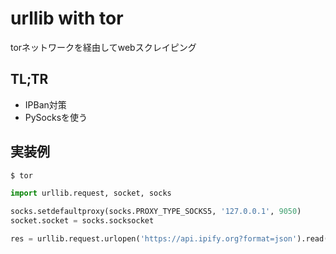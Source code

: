 # urllib with tor
torネットワークを経由してwebスクレイピング

## TL;TR
- IPBan対策
- PySocksを使う

## 実装例
```bash
$ tor
```

```python
import urllib.request, socket, socks

socks.setdefaultproxy(socks.PROXY_TYPE_SOCKS5, '127.0.0.1', 9050)
socket.socket = socks.socksocket

res = urllib.request.urlopen('https://api.ipify.org?format=json').read()
```
